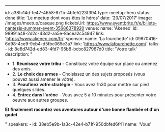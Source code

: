 ---
id: a38fc14d-fe47-4658-871b-4bfe5223f394
type: meetup-hero
status: done
title: 'Le meetup dont vous êtes le héros'
date: '20/07/2017'
image: /images/meetup/casque.png
ticketsUrl: https://www.eventbrite.fr/e/billets-nantesjs-summer-event-35686378920
venue:
    name: 'Akeneo'
    id: 98991a48-2d2c-43d2-aa5e-8acea2c54947
    link: 'https://www.akeneo.com/fr/'
sponsor:
    name: 'La fourchette'
    id: 09670416-6d98-4ce9-9cb4-d5fbc065e3a7
    link: 'https://www.lafourchette.com/'
talks:
    -
        id: 8e8d742d-ed83-4fd7-95b8-bcbc827987d0
        title: 'Votre talk'
        description: "
          <ul style='margin-left:0;'>
            <li>1. <strong>Réunissez votre tribu</strong> - Constituez votre équipe sur place ou amenez des amis.</li>
            <li>2. <strong>Le choix des armes</strong> - Choisissez un des sujets proposés (vous pouvez aussi amener le vôtre).</li>
            <li>3. <strong>Peaufinez votre stratégie</strong> - Vous avez 1h30 pour mettre sur pied quelques slides.</li>
            <li>4. <strong>Entrez dans l'arène</strong> - Vous avez 5 à 10 minutes pour présenter votre oeuvre aux autres groupes.</li>
          </ul>
          <p><strong>Et finalement racontez vos aventures autour d'une bonne flambée et d'un godet</strong></p>"
        speakers:
            -
                id: 38eb5e9b-1a3c-42e4-b71f-950dbfed6f41
                name: 'Vous'

